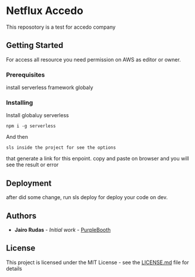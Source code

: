 # Netflux Accedo

This reposotory is a test for accedo company

## Getting Started

For access all resource you need permission on AWS as editor or owner.


### Prerequisites

install serverless framework globaly

### Installing

Install globaluy serverless


```
npm i -g serverless 
```

And then 

```
sls inside the project for see the options
```
that generate a link for this enpoint. copy and paste on browser and you will see 
the result or error 

## Deployment

after did some change, run sls deploy for deploy your code on dev.


## Authors

* **Jairo Rudas** - *Initial work* - [PurpleBooth](https://github.com/Jairorudas)

## License

This project is licensed under the MIT License - see the [LICENSE.md](LICENSE.md) file for details


